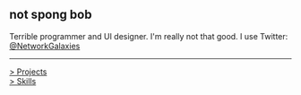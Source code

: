 ## not spong bob

Terrible programmer and UI designer. I'm really not that good.
I use Twitter: [@NetworkGalaxies](https://www.twitter.com/networkgalaxies)

---

[> Projects](https://www.github.com/RoblokazPlays/RoblokazPlays/blob/master/projects.md)<br>
[> Skills](https://www.github.com/RoblokazPlays/RoblokazPlays/blob/master/skills.md)
